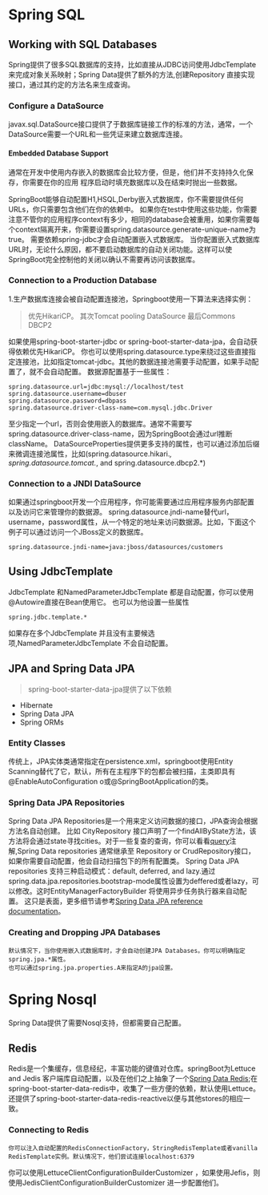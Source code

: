 # Spring SQL

## Working with SQL Databases
Spring提供了很多SQL数据库的支持，比如直接从JDBC访问使用JdbcTemplate 来完成对象关系映射；Spring Data提供了额外的方法,创建Repository 直接实现接口，通过其约定的方法名来生成查询。
### Configure a DataSource
javax.sql.DataSource接口提供了于数据库链接工作的标准的方法，通常，一个DataSource需要一个URL和一些凭证来建立数据库连接。
#### Embedded Database Support
通常在开发中使用内存嵌入的数据库会比较方便，但是，他们并不支持持久化保存，你需要在你的应用 程序启动时填充数据库以及在结束时抛出一些数据。

SpringBoot能够自动配置H1,HSQL,Derby嵌入式数据库，你不需要提供任何URLs，你只需要包含他们在你的依赖中。
如果你在test中使用这些功能，你需要注意不管你的应用程序context有多少，相同的database会被重用，如果你需要每个context隔离开来，你需要设置spring.datasource.generate-unique-name为true。
需要依赖spring-jdbc才会自动配置嵌入式数据库。
当你配置嵌入式数据库URL时，无论什么原因，都不要启动数据库的自动关闭功能。这样可以使SpringBoot完全控制他的关闭以确认不需要再访问该数据库。

### Connection to a Production Database
1.生产数据库连接会被自动配置连接池，Springboot使用一下算法来选择实例：
> 优先HikariCP。
> 其次Tomcat pooling DataSource
>  最后Commons DBCP2

如果使用spring-boot-starter-jdbc or spring-boot-starter-data-jpa，会自动获得依赖优先HikariCP。
你也可以使用spring.datasource.type来绕过这些直接指定连接池，比如指定tomcat-jdbc。其他的数据连接池需要手动配置，如果手动配置了，就不会自动配置。
数据源配置基于一些属性：
```
spring.datasource.url=jdbc:mysql://localhost/test
spring.datasource.username=dbuser
spring.datasource.password=dbpass
spring.datasource.driver-class-name=com.mysql.jdbc.Driver
```
至少指定一个url，否则会使用嵌入的数据库。通常不需要写spring.datasource.driver-class-name，因为SpringBoot会通过url推断className。
DataSourceProperties提供更多支持的属性，也可以通过添加后缀来微调连接池属性，比如(spring.datasource.hikari.*, spring.datasource.tomcat.*, and spring.datasource.dbcp2.*)
### Connection to a JNDI DataSource
如果通过springboot开发一个应用程序，你可能需要通过应用程序服务内部配置以及访问它来管理你的数据源。
spring.datasource.jndi-name替代url，username，password属性，从一个特定的地址来访问数据源。比如，下面这个例子可以通过访问一个JBoss定义的数据库。
```
spring.datasource.jndi-name=java:jboss/datasources/customers
```

## Using JdbcTemplate
JdbcTemplate 和NamedParameterJdbcTemplate 都是自动配置，你可以使用@Autowire直接在Bean使用它。
也可以为他设置一些属性
```
spring.jdbc.template.*
```
如果存在多个JdbcTemplate 并且没有主要候选项,NamedParameterJdbcTemplate 不会自动配置。

## JPA and Spring Data JPA
> spring-boot-starter-data-jpa提供了以下依赖
- Hibernate
- Spring Data JPA
- Spring ORMs

### Entity Classes

传统上，JPA实体类通常指定在persistence.xml，springboot使用Entity Scanning替代了它，默认，所有在主程序下的包都会被扫描，主类即具有@EnableAutoConfiguration o或@SpringBootApplication的类。

### Spring Data JPA Repositories
Spring Data JPA Repositories是一个用来定义访问数据的接口，JPA查询会根据方法名自动创建。
比如 CityRepository 接口声明了一个findAllByState方法，该方法将会通过state寻找cities。对于一些复查的查询，你可以看看[query](https://docs.spring.io/spring-data/jpa/docs/current/api/org/springframework/data/jpa/repository/Query.html)注解,Spring Data repositories 通常继承至 Repository or CrudRepository接口，如果你需要自动配置，他会自动扫描包下的所有配置类。
Spring Data JPA repositories 支持三种启动模式：default, deferred, and lazy.通过spring.data.jpa.repositories.bootstrap-mode属性设置为deffered或者lazy，可以修改。这时EntityManagerFactoryBuilder 将使用异步任务执行器来自动配置。
这只是表面，更多细节请参考[Spring Data JPA reference documentation](https://docs.spring.io/spring-data/jpa/docs/current/reference/html/)。
### Creating and Dropping JPA Databases
    默认情况下，当你使用嵌入式数据库时，才会自动创建JPA Databases。你可以明确指定spring.jpa.*属性。
    也可以通过spring.jpa.properties.A来指定A的jpa设置。

# Spring Nosql
Spring Data提供了需要Nosql支持，但都需要自己配置。
## Redis
Redis是一个集缓存，信息经纪，丰富功能的键值对仓库。springBoot为Lettuce and Jedis 客户端库自动配置，以及在他们之上抽象了一个[Spring Data Redis](https://github.com/spring-projects/spring-data-redis);在spring-boot-starter-data-redis中，收集了一些方便的依赖，默认使用Lettuce。还提供了spring-boot-starter-data-redis-reactive以便与其他stores的相应一致。
### Connecting to Redis
    你可以注入自动配置的RedisConnectionFactory，StringRedisTemplate或者vanilla RedisTemplate实例。默认情况下，他们尝试连接localhost:6379
你可以使用LettuceClientConfigurationBuilderCustomizer ，如果使用Jefis，则使用JedisClientConfigurationBuilderCustomizer 进一步配置他们。



